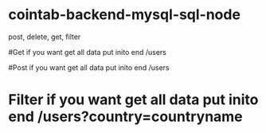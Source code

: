 # cointab-backend-mysql-sql-node
post, delete, get, filter

#Get
if you want get all data put inito end /users

#Post 
if you want get all data put inito end /users
# Filter if you want get all data put inito end /users?country=countryname
